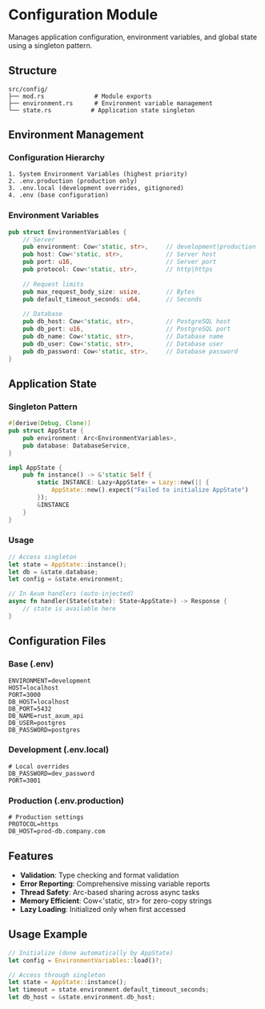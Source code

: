 # Configuration Module

Manages application configuration, environment variables, and global state using a singleton pattern.

## Structure

```
src/config/
├── mod.rs              # Module exports
├── environment.rs      # Environment variable management
└── state.rs           # Application state singleton
```

## Environment Management

### Configuration Hierarchy
```
1. System Environment Variables (highest priority)
2. .env.production (production only)
3. .env.local (development overrides, gitignored)
4. .env (base configuration)
```

### Environment Variables
```rust
pub struct EnvironmentVariables {
    // Server
    pub environment: Cow<'static, str>,     // development|production
    pub host: Cow<'static, str>,            // Server host
    pub port: u16,                          // Server port
    pub protocol: Cow<'static, str>,        // http|https
    
    // Request limits
    pub max_request_body_size: usize,       // Bytes
    pub default_timeout_seconds: u64,       // Seconds
    
    // Database
    pub db_host: Cow<'static, str>,         // PostgreSQL host
    pub db_port: u16,                       // PostgreSQL port
    pub db_name: Cow<'static, str>,         // Database name
    pub db_user: Cow<'static, str>,         // Database user
    pub db_password: Cow<'static, str>,     // Database password
}
```

## Application State

### Singleton Pattern
```rust
#[derive(Debug, Clone)]
pub struct AppState {
    pub environment: Arc<EnvironmentVariables>,
    pub database: DatabaseService,
}

impl AppState {
    pub fn instance() -> &'static Self {
        static INSTANCE: Lazy<AppState> = Lazy::new(|| {
            AppState::new().expect("Failed to initialize AppState")
        });
        &INSTANCE
    }
}
```

### Usage
```rust
// Access singleton
let state = AppState::instance();
let db = &state.database;
let config = &state.environment;

// In Axum handlers (auto-injected)
async fn handler(State(state): State<AppState>) -> Response {
    // state is available here
}
```

## Configuration Files

### Base (.env)
```env
ENVIRONMENT=development
HOST=localhost
PORT=3000
DB_HOST=localhost
DB_PORT=5432
DB_NAME=rust_axum_api
DB_USER=postgres
DB_PASSWORD=postgres
```

### Development (.env.local)
```env
# Local overrides
DB_PASSWORD=dev_password
PORT=3001
```

### Production (.env.production)
```env
# Production settings
PROTOCOL=https
DB_HOST=prod-db.company.com
```

## Features

- **Validation**: Type checking and format validation
- **Error Reporting**: Comprehensive missing variable reports
- **Thread Safety**: Arc-based sharing across async tasks
- **Memory Efficient**: Cow<'static, str> for zero-copy strings
- **Lazy Loading**: Initialized only when first accessed

## Usage Example

```rust
// Initialize (done automatically by AppState)
let config = EnvironmentVariables::load()?;

// Access through singleton
let state = AppState::instance();
let timeout = state.environment.default_timeout_seconds;
let db_host = &state.environment.db_host;
``` 